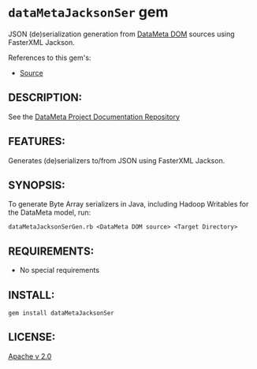 # `dataMetaJacksonSer` gem

JSON (de)serialization generation from [DataMeta DOM](https://github.com/eBayDataMeta/DataMeta-gems/tree/master/meta/core/dom) sources
using FasterXML Jackson.

References to this gem's:

* [Source](https://github.com/eBayDataMeta/DataMeta-gems/tree/master/meta/ser/jackson/fasterxml)


## DESCRIPTION:

See the [DataMeta Project Documentation Repository](https://github.com/eBayDataMeta/DataMeta)

## FEATURES:

Generates (de)serializers to/from JSON using FasterXML Jackson.

## SYNOPSIS:

To generate Byte Array serializers in Java, including Hadoop Writables for the DataMeta model, run:

    dataMetaJacksonSerGen.rb <DataMeta DOM source> <Target Directory>

## REQUIREMENTS:

* No special requirements

## INSTALL:

    gem install dataMetaJacksonSer

## LICENSE:

[Apache v 2.0](https://github.com/eBayDataMeta/DataMeta/blob/master/LICENSE.md)

